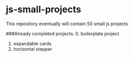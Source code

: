 # js-small-projects
This repository eventually will contain 50 small js projects

###Already completed projects:
0. boilerplate project
1. expandable cards
2. horizontal stepper

